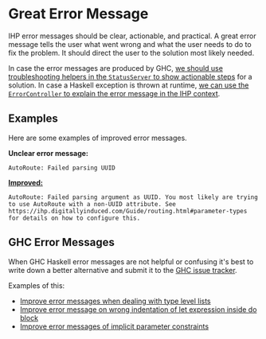 # Great Error Message

IHP error messages should be clear, actionable, and practical. A great error message tells the user what went wrong and what the user needs to do to fix the problem. It should direct the user to the solution most likely needed.

In case the error messages are produced by GHC, [we should use troubleshooting helpers in the `StatusServer` to show actionable steps](https://github.com/digitallyinduced/ihp/blob/master/IHP/IDE/StatusServer.hs#L281) for a solution. In case a Haskell exception is thrown at runtime, [we can use the `ErrorController` to explain the error message in the IHP context](https://github.com/digitallyinduced/ihp/blob/master/IHP/ErrorController.hs#L125).

## Examples

Here are some examples of improved error messages.

**Unclear error message:**

```
AutoRoute: Failed parsing UUID
```

**[Improved:](https://github.com/digitallyinduced/ihp/pull/334)**

```
AutoRoute: Failed parsing argument as UUID. You most likely are trying to use AutoRoute with a non-UUID attribute. See https://ihp.digitallyinduced.com/Guide/routing.html#parameter-types for details on how to configure this.
```

## GHC Error Messages

When GHC Haskell error messages are not helpful or confusing it's best to write down a better alternative and submit it to the [GHC issue tracker](https://gitlab.haskell.org/ghc/ghc/-/issues).

Examples of this:
- [Improve error messages when dealing with type level lists](https://gitlab.haskell.org/ghc/ghc/-/issues/19096)
- [Improve error message on wrong indentation of let expression inside do block](https://gitlab.haskell.org/ghc/ghc/-/issues/19097)
- [Improve error messages of implicit parameter constraints](https://gitlab.haskell.org/ghc/ghc/-/issues/19098)
